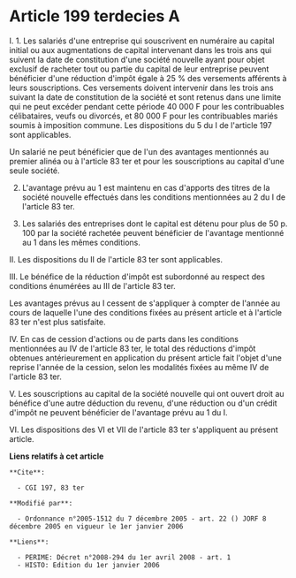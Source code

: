 # Article 199 terdecies A

I. 1. Les salariés d'une entreprise qui souscrivent en numéraire au capital initial ou aux augmentations de capital
intervenant dans les trois ans qui suivent la date de constitution d'une société nouvelle ayant pour objet exclusif de
racheter tout ou partie du capital de leur entreprise peuvent bénéficier d'une réduction d'impôt égale à 25 % des versements
afférents à leurs souscriptions. Ces versements doivent intervenir dans les trois ans suivant la date de constitution de la
société et sont retenus dans une limite qui ne peut excéder pendant cette période 40 000 F pour les contribuables
célibataires, veufs ou divorcés, et 80 000 F pour les contribuables mariés soumis à imposition commune. Les dispositions du 5
du I de l'article 197 sont applicables.

Un salarié ne peut bénéficier que de l'un des avantages mentionnés au premier alinéa ou à l'article 83 ter et pour les
souscriptions au capital d'une seule société.

2. L'avantage prévu au 1 est maintenu en cas d'apports des titres de la société nouvelle effectués dans les conditions
mentionnées au 2 du I de l'article 83 ter.

3. Les salariés des entreprises dont le capital est détenu pour plus de 50 p. 100 par la société rachetée peuvent bénéficier
de l'avantage mentionné au 1 dans les mêmes conditions.

II. Les dispositions du II de l'article 83 ter sont applicables.

III. Le bénéfice de la réduction d'impôt est subordonné au respect des conditions énumérées au III de l'article 83 ter.

Les avantages prévus au I cessent de s'appliquer à compter de l'année au cours de laquelle l'une des conditions fixées au
présent article et à l'article 83 ter n'est plus satisfaite.

IV. En cas de cession d'actions ou de parts dans les conditions mentionnées au IV de l'article 83 ter, le total des
réductions d'impôt obtenues antérieurement en application du présent article fait l'objet d'une reprise l'année de la
cession, selon les modalités fixées au même IV de l'article 83 ter.

V. Les souscriptions au capital de la société nouvelle qui ont ouvert droit au bénéfice d'une autre déduction du revenu,
d'une réduction ou d'un crédit d'impôt ne peuvent bénéficier de l'avantage prévu au 1 du I.

VI. Les dispositions des VI et VII de l'article 83 ter s'appliquent au présent article.

**Liens relatifs à cet article**

	**Cite**:

	  - CGI 197, 83 ter

	**Modifié par**:

	  - Ordonnance n°2005-1512 du 7 décembre 2005 - art. 22 () JORF 8 décembre 2005 en vigueur le 1er janvier 2006

	**Liens**:

	  - PERIME: Décret n°2008-294 du 1er avril 2008 - art. 1
	  - HISTO: Edition du 1er janvier 2006
